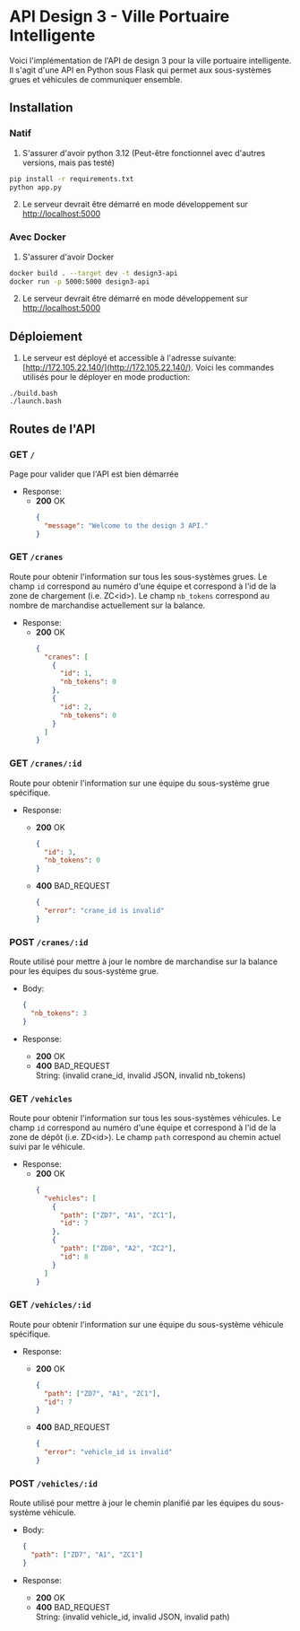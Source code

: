 # API Design 3 - Ville Portuaire Intelligente

Voici l'implémentation de l'API de design 3 pour la ville portuaire intelligente. Il s'agit d'une API en Python sous Flask qui permet aux sous-systèmes grues et véhicules de communiquer ensemble.

## Installation

### Natif

1. S'assurer d'avoir python 3.12 (Peut-être fonctionnel avec d'autres versions, mais pas testé)

```sh
pip install -r requirements.txt
python app.py
```

2. Le serveur devrait être démarré en mode développement sur [http://localhost:5000](http://localhost:5000)

### Avec Docker

1. S'assurer d'avoir Docker

```sh
docker build . --target dev -t design3-api
docker run -p 5000:5000 design3-api
```

2. Le serveur devrait être démarré en mode développement sur [http://localhost:5000](http://localhost:5000)

## Déploiement

1. Le serveur est déployé et accessible à l'adresse suivante: [http://172.105.22.140/](http://172.105.22.140/). Voici les commandes utilisés pour le déployer en mode production:

```
./build.bash
./launch.bash
```

## Routes de l'API

### GET `/`

Page pour valider que l'API est bien démarrée

- Response:
  - **200** OK
    ```json
    {
      "message": "Welcome to the design 3 API."
    }
    ```

### GET `/cranes`

Route pour obtenir l'information sur tous les sous-systèmes grues. Le champ `id` correspond au numéro d'une équipe et correspond à l'id de la zone de chargement (i.e. ZC\<id\>). Le champ `nb_tokens` correspond au nombre de marchandise actuellement sur la balance.

- Response:
  - **200** OK
    ```json
    {
      "cranes": [
        {
          "id": 1,
          "nb_tokens": 0
        },
        {
          "id": 2,
          "nb_tokens": 0
        }
      ]
    }
    ```

### GET `/cranes/:id`

Route pour obtenir l'information sur une équipe du sous-système grue spécifique.

- Response:

  - **200** OK

    ```json
    {
      "id": 3,
      "nb_tokens": 0
    }
    ```

  - **400** BAD_REQUEST
    ```json
    {
      "error": "crane_id is invalid"
    }
    ```

### POST `/cranes/:id`

Route utilisé pour mettre à jour le nombre de marchandise sur la balance pour les équipes du sous-système grue.

- Body:

  ```json
  {
    "nb_tokens": 3
  }
  ```

- Response:
  - **200** OK
  - **400** BAD_REQUEST\
     String: (invalid crane_id, invalid JSON, invalid nb_tokens)

### GET `/vehicles`

Route pour obtenir l'information sur tous les sous-systèmes véhicules. Le champ `id` correspond au numéro d'une équipe et correspond à l'id de la zone de dépôt (i.e. ZD\<id\>). Le champ `path` correspond au chemin actuel suivi par le véhicule.

- Response:
  - **200** OK
    ```json
    {
      "vehicles": [
        {
          "path": ["ZD7", "A1", "ZC1"],
          "id": 7
        },
        {
          "path": ["ZD8", "A2", "ZC2"],
          "id": 8
        }
      ]
    }
    ```

### GET `/vehicles/:id`

Route pour obtenir l'information sur une équipe du sous-système véhicule spécifique.

- Response:

  - **200** OK

    ```json
    {
      "path": ["ZD7", "A1", "ZC1"],
      "id": 7
    }
    ```

  - **400** BAD_REQUEST
    ```json
    {
      "error": "vehicle_id is invalid"
    }
    ```

### POST `/vehicles/:id`

Route utilisé pour mettre à jour le chemin planifié par les équipes du sous-système véhicule.

- Body:

  ```json
  {
    "path": ["ZD7", "A1", "ZC1"]
  }
  ```

- Response:
  - **200** OK
  - **400** BAD_REQUEST\
     String: (invalid vehicle_id, invalid JSON, invalid path)
